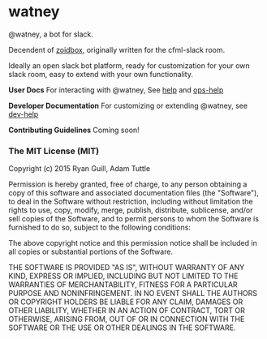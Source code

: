 # watney
@watney, a bot for slack.

Decendent of [zoidbox](https://github.com/atuttle/zoidbox), originally written for the cfml-slack room.

Ideally an open slack bot platform, ready for customization for your own slack room, easy to extend with your own functionality. 

**User Docs**
For interacting with @watney, See [help](https://github.com/ryanguill/watney/blob/master/help.md) and [ops-help](https://github.com/ryanguill/watney/blob/master/ops-help.md)

**Developer Documentation**
For customizing or extending @watney, see [dev-help](https://github.com/ryanguill/watney/blob/master/dev-help.md)

**Contributing Guidelines**
Coming soon!

### The MIT License (MIT)

Copyright (c) 2015 Ryan Guill, Adam Tuttle

Permission is hereby granted, free of charge, to any person obtaining a copy
of this software and associated documentation files (the "Software"), to deal
in the Software without restriction, including without limitation the rights
to use, copy, modify, merge, publish, distribute, sublicense, and/or sell
copies of the Software, and to permit persons to whom the Software is
furnished to do so, subject to the following conditions:

The above copyright notice and this permission notice shall be included in all
copies or substantial portions of the Software.

THE SOFTWARE IS PROVIDED "AS IS", WITHOUT WARRANTY OF ANY KIND, EXPRESS OR
IMPLIED, INCLUDING BUT NOT LIMITED TO THE WARRANTIES OF MERCHANTABILITY,
FITNESS FOR A PARTICULAR PURPOSE AND NONINFRINGEMENT. IN NO EVENT SHALL THE
AUTHORS OR COPYRIGHT HOLDERS BE LIABLE FOR ANY CLAIM, DAMAGES OR OTHER
LIABILITY, WHETHER IN AN ACTION OF CONTRACT, TORT OR OTHERWISE, ARISING FROM,
OUT OF OR IN CONNECTION WITH THE SOFTWARE OR THE USE OR OTHER DEALINGS IN THE
SOFTWARE.
